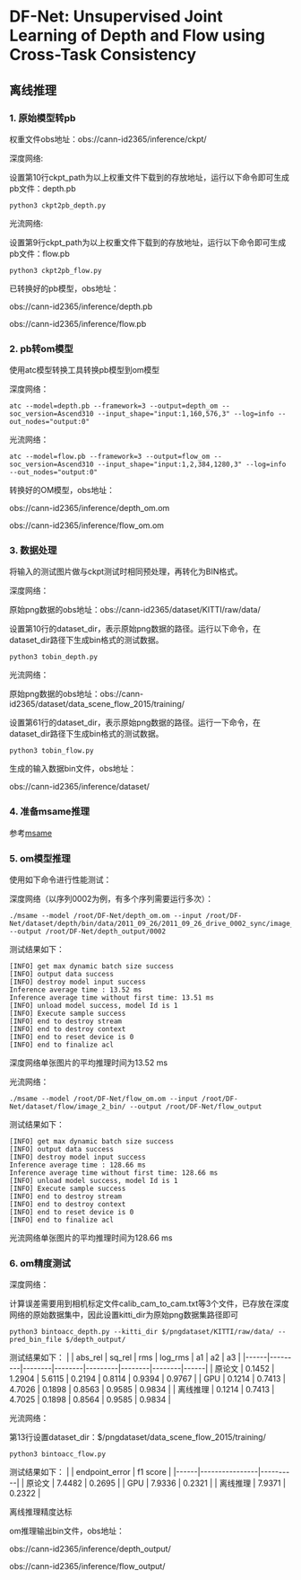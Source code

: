 # DF-Net: Unsupervised Joint Learning of Depth and Flow using Cross-Task Consistency
## 离线推理
### 1. 原始模型转pb

权重文件obs地址：obs://cann-id2365/inference/ckpt/

深度网络:

设置第10行ckpt_path为以上权重文件下载到的存放地址，运行以下命令即可生成pb文件：depth.pb
```
python3 ckpt2pb_depth.py  
```

光流网络:

设置第9行ckpt_path为以上权重文件下载到的存放地址，运行以下命令即可生成pb文件：flow.pb
```
python3 ckpt2pb_flow.py
```

已转换好的pb模型，obs地址： 

obs://cann-id2365/inference/depth.pb 

obs://cann-id2365/inference/flow.pb

### 2. pb转om模型

使用atc模型转换工具转换pb模型到om模型

深度网络： 
```
atc --model=depth.pb --framework=3 --output=depth_om --soc_version=Ascend310 --input_shape="input:1,160,576,3" --log=info --out_nodes="output:0" 
```
光流网络：
```
atc --model=flow.pb --framework=3 --output=flow_om --soc_version=Ascend310 --input_shape="input:1,2,384,1280,3" --log=info --out_nodes="output:0"
```

转换好的OM模型，obs地址：  

obs://cann-id2365/inference/depth_om.om 

obs://cann-id2365/inference/flow_om.om

### 3. 数据处理

将输入的测试图片做与ckpt测试时相同预处理，再转化为BIN格式。

深度网络：

原始png数据的obs地址：obs://cann-id2365/dataset/KITTI/raw/data/

设置第10行的dataset_dir，表示原始png数据的路径。运行以下命令，在dataset_dir路径下生成bin格式的测试数据。
```
python3 tobin_depth.py
```

光流网络：

原始png数据的obs地址：obs://cann-id2365/dataset/data_scene_flow_2015/training/

设置第61行的dataset_dir，表示原始png数据的路径。运行一下命令，在dataset_dir路径下生成bin格式的测试数据。
```
python3 tobin_flow.py
```
生成的输入数据bin文件，obs地址：
 
obs://cann-id2365/inference/dataset/

### 4. 准备msame推理
参考[msame](https://gitee.com/ascend/modelzoo/wikis/%E7%A6%BB%E7%BA%BF%E6%8E%A8%E7%90%86%E6%A1%88%E4%BE%8B/%E7%A6%BB%E7%BA%BF%E6%8E%A8%E7%90%86%E5%B7%A5%E5%85%B7msame%E4%BD%BF%E7%94%A8%E6%A1%88%E4%BE%8B)

### 5. om模型推理

使用如下命令进行性能测试：

深度网络（以序列0002为例，有多个序列需要运行多次）：
```
./msame --model /root/DF-Net/depth_om.om --input /root/DF-Net/dataset/depth/bin/data/2011_09_26/2011_09_26_drive_0002_sync/image_02/data/ --output /root/DF-Net/depth_output/0002
```

测试结果如下：

```
[INFO] get max dynamic batch size success
[INFO] output data success
[INFO] destroy model input success
Inference average time : 13.52 ms
Inference average time without first time: 13.51 ms
[INFO] unload model success, model Id is 1
[INFO] Execute sample success
[INFO] end to destroy stream
[INFO] end to destroy context
[INFO] end to reset device is 0
[INFO] end to finalize acl
```
深度网络单张图片的平均推理时间为13.52 ms

光流网络：
```
./msame --model /root/DF-Net/flow_om.om --input /root/DF-Net/dataset/flow/image_2_bin/ --output /root/DF-Net/flow_output
```
测试结果如下：
```
[INFO] get max dynamic batch size success
[INFO] output data success
[INFO] destroy model input success
Inference average time : 128.66 ms
Inference average time without first time: 128.66 ms
[INFO] unload model success, model Id is 1
[INFO] Execute sample success
[INFO] end to destroy stream
[INFO] end to destroy context
[INFO] end to reset device is 0
[INFO] end to finalize acl
```
光流网络单张图片的平均推理时间为128.66 ms

### 6. om精度测试

深度网络：

计算误差需要用到相机标定文件calib_cam_to_cam.txt等3个文件，已存放在深度网络的原始数据集中，因此设置kitti_dir为原始png数据集路径即可
```
python3 bintoacc_depth.py --kitti_dir $/pngdataset/KITTI/raw/data/ --pred_bin_file $/depth_output/
```
测试结果如下：
|      | abs_rel | sq_rel | rms    | log_rms | a1     | a2     | a3   |
|------|---------|--------|--------|---------|--------|--------|------|
| 原论文  | 0.1452  | 1.2904  | 5.6115  | 0.2194  | 0.8114  | 0.9394  | 0.9767  |
| GPU  | 0.1214  | 0.7413 | 4.7026 | 0.1898  | 0.8563 | 0.9585 | 0.9834 |
| 离线推理 | 0.1214  | 0.7413 | 4.7025 | 0.1898  | 0.8564 | 0.9585 | 0.9834 |


光流网络：

第13行设置dataset_dir：$/pngdataset/data_scene_flow_2015/training/
```
python3 bintoacc_flow.py
```

测试结果如下：
|      | endpoint_error | f1 score |
|------|----------------|----------|
| 原论文  |  7.4482        | 0.2695    |
| GPU  | 7.9336         | 0.2321   |
| 离线推理 | 7.9371         | 0.2322   |

 
离线推理精度达标  
 
om推理输出bin文件，obs地址： 

obs://cann-id2365/inference/depth_output/

obs://cann-id2365/inference/flow_output/

